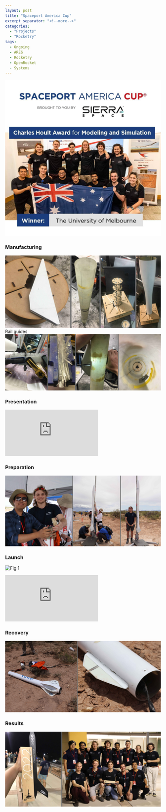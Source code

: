 ```yaml
---
layout: post
title: "Spaceport America Cup"
excerpt_separator: "<!--more-->"
categories: 
  - "Projects"
  - "Rocketry"
tags:
  - Ongoing
  - ARES
  - Rocketry
  - OpenRocket
  - Systems
---
```


![Fig 1](/assets/Personal/SAC22/IMG_4218.jpg)

<!--more-->

### Manufacturing
![Fig 1](/assets/Personal/SAC22/MANU1.jpg)
Rail guides
![Fig 1](/assets/Personal/SAC22/MANU2.jpg)

### Presentation
<div class="video-container">
  <iframe class="embed-responsive-item" src="https://www.youtube-nocookie.com/embed/WEg2Azl8SDo?controls=0&amp;" frameborder="0" allowfullscreen></iframe>
</div>

### Preparation
![Fig 1](/assets/Personal/SAC22/PREP.jpg)

### Launch
![Fig 1](/assets/Personal/SAC22/LAUNCH.png)

<div class="video-container">
  <iframe class="embed-responsive-item" src="https://www.youtube-nocookie.com/embed/9ynX_YE8_mM?controls=0&amp;" frameborder="0" allowfullscreen></iframe>
</div>

### Recovery
![Fig 1](/assets/Personal/SAC22/RECOVERY.jpg)

### Results
![Fig 1](/assets/Personal/SAC22/AWARD.jpg)